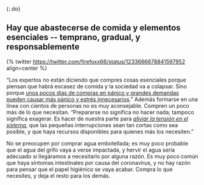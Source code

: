 {:.do}
## Hay que abastecerse de comida y elementos esenciales -- temprano, gradual, y responsablemente

{% twitter https://twitter.com/firefoxx66/status/1233666678841597952 align=center %}

“Los expertos no están diciendo que compres cosas esenciales porque piensan que habrá escasez de comida y la sociedad va a colapsar. Sino porque [unos pocos días de compras en pánico y grandes demandas pueden causar más pánico y estrés innecesarios](https://twitter.com/monimunozto/status/1234430481703133184).” Además formarse en una línea con cientos de personas no es muy aconsejable. Compren un poco más de lo que necesitan. “Prepararse no significa no hacer nada; tampoco significa exagerar. Es hacer de nuestra parte para [*aliviar la tensión en el sistema*](https://twitter.com/monimunozto/status/1234430481703133184), que las pequeñas interrupciones sean tan cortas como sea posible, y que haya recursos disponibles para quienes más los necesiten.”

No se preocupen por comprar agua embotellada; es muy poco probable que el agua del grifo vaya a verse impactada, y hervir el agua sería adecuado si llegáramos a necesitarlo por alguna razón.  Es muy poco común que haya síntomas intestinales por causa del coronavirus, y no hay razón para pensar que el papel higiénico se vaya acabar. Compra lo que necesites, y deja el resto para los demás.
